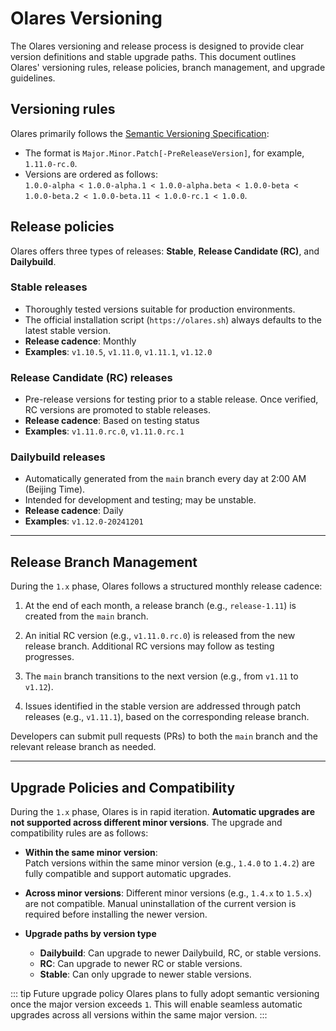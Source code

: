# Olares Versioning

The Olares versioning and release process is designed to provide clear version definitions and stable upgrade paths. This document outlines Olares' versioning rules, release policies, branch management, and upgrade guidelines.

## Versioning rules

Olares primarily follows the [Semantic Versioning Specification](https://semver.org/):
- The format is `Major.Minor.Patch[-PreReleaseVersion]`, for example, `1.11.0-rc.0`.
- Versions are ordered as follows:  
  `1.0.0-alpha < 1.0.0-alpha.1 < 1.0.0-alpha.beta < 1.0.0-beta < 1.0.0-beta.2 < 1.0.0-beta.11 < 1.0.0-rc.1 < 1.0.0`.


## Release policies

Olares offers three types of releases: **Stable**, **Release Candidate (RC)**, and **Dailybuild**.

### Stable releases
- Thoroughly tested versions suitable for production environments.
- The official installation script (`https://olares.sh`) always defaults to the latest stable version.
- **Release cadence**: Monthly
- **Examples**: `v1.10.5`, `v1.11.0`, `v1.11.1`, `v1.12.0`

### Release Candidate (RC) releases
- Pre-release versions for testing prior to a stable release. Once verified, RC versions are promoted to stable releases.
- **Release cadence**: Based on testing status
- **Examples**: `v1.11.0.rc.0`, `v1.11.0.rc.1`

### Dailybuild releases
- Automatically generated from the `main` branch every day at 2:00 AM (Beijing Time).
- Intended for development and testing; may be unstable.
- **Release cadence**: Daily
- **Examples**: `v1.12.0-20241201`

---

## Release Branch Management

During the `1.x` phase, Olares follows a structured monthly release cadence:

1. At the end of each month, a release branch (e.g., `release-1.11`) is created from the `main` branch.

2. An initial RC version (e.g., `v1.11.0.rc.0`) is released from the new release branch. Additional RC versions may follow as testing progresses.

3. The `main` branch transitions to the next version (e.g., from `v1.11` to `v1.12`).

4. Issues identified in the stable version are addressed through patch releases (e.g., `v1.11.1`), based on the corresponding release branch.

Developers can submit pull requests (PRs) to both the `main` branch and the relevant release branch as needed.

---

## Upgrade Policies and Compatibility

During the `1.x` phase, Olares is in rapid iteration. **Automatic upgrades are not supported across different minor versions**. The upgrade and compatibility rules are as follows:

- **Within the same minor version**:  
  Patch versions within the same minor version (e.g., `1.4.0` to `1.4.2`) are fully compatible and support automatic upgrades.

- **Across minor versions**:
  Different minor versions (e.g., `1.4.x` to `1.5.x`) are not compatible. Manual uninstallation of the current version is required before installing the newer version.

- **Upgrade paths by version type**
  - **Dailybuild**: Can upgrade to newer Dailybuild, RC, or stable versions.
  - **RC**: Can upgrade to newer RC or stable versions.
  - **Stable**: Can only upgrade to newer stable versions.

::: tip Future upgrade policy
Olares plans to fully adopt semantic versioning once the major version exceeds `1`. This will enable seamless automatic upgrades across all versions within the same major version.
:::
